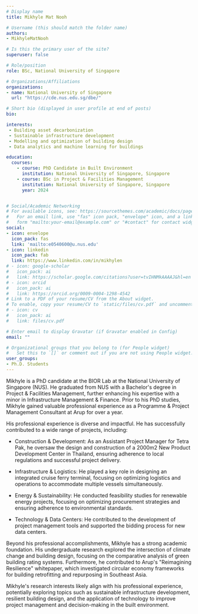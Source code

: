 ```yaml
---
# Display name
title: Mikhyle Mat Nooh

# Username (this should match the folder name)
authors:
- MikhyleMatNooh

# Is this the primary user of the site?
superuser: false

# Role/position
role: BSc, National University of Singapore

# Organizations/Affiliations
organizations:
- name: National University of Singapore
  url: "https://cde.nus.edu.sg/dbe/"

# Short bio (displayed in user profile at end of posts)
bio:

interests:
 - Building asset decarbonization
 - Sustainable infrastructure development
 - Modelling and optimization of building design
 - Data analytics and machine learning for buildings

education:
  courses:
    - course: PhD Candidate in Built Environment
      institution: National University of Singapore, Singapore
    - course: BSc in Project & Facilities Management
      institution: National University of Singapore, Singapore
      year: 2024


# Social/Academic Networking
# For available icons, see: https://sourcethemes.com/academic/docs/page-builder/#icons
#   For an email link, use "fas" icon pack, "envelope" icon, and a link in the
#   form "mailto:your-email@example.com" or "#contact" for contact widget.
social:
- icon: envelope
  icon_pack: fas
  link: 'mailto:e0540600@u.nus.edu'
- icon: linkedin
  icon_pack: fab
  link: https://www.linkedin.com/in/mikhylen
# - icon: google-scholar
#   icon_pack: ai
#   link: https://scholar.google.com/citations?user=tvIHNMkAAAAJ&hl=en
# - icon: orcid
#   icon_pack: ai
#   link: https://orcid.org/0009-0004-1298-4542
# Link to a PDF of your resume/CV from the About widget.
# To enable, copy your resume/CV to `static/files/cv.pdf` and uncomment the lines below.
# - icon: cv
#   icon_pack: ai
#   link: files/cv.pdf

# Enter email to display Gravatar (if Gravatar enabled in Config)
email: ""

# Organizational groups that you belong to (for People widget)
#   Set this to `[]` or comment out if you are not using People widget.
user_groups:
- Ph.D. Students
---
```

Mikhyle is a PhD candidate at the BIOR Lab at the National University of Singapore (NUS). He graduated from NUS with a Bachelor's degree in Project & Facilities Management, further enhancing his expertise with a minor in Infrastructure Management & Finance. Prior to his PhD studies, Mikhyle gained valuable professional experience as a Programme & Project Management Consultant at Arup for over a year.

His professional experience is diverse and impactful. He has successfully contributed to a wide range of projects, including:

- Construction & Development: As an Assistant Project Manager for Tetra Pak, he oversaw the design and construction of a 2000m2 New Product Development Center in Thailand, ensuring adherence to local regulations and successful project delivery.

- Infrastructure & Logistics: He played a key role in designing an integrated cruise ferry terminal, focusing on optimizing logistics and operations to accommodate multiple vessels simultaneously.

- Energy & Sustainability: He conducted feasibility studies for renewable energy projects, focusing on optimizing procurement strategies and ensuring adherence to environmental standards.

- Technology & Data Centers: He contributed to the development of project management tools and supported the bidding process for new data centers.

Beyond his professional accomplishments, Mikhyle has a strong academic foundation. His undergraduate research explored the intersection of climate change and building design, focusing on the comparative analysis of green building rating systems. Furthermore, he contributed to Arup's "Reimagining Resilience" whitepaper, which investigated circular economy frameworks for building retrofitting and repurposing in Southeast Asia.

Mikhyle's research interests likely align with his professional experience, potentially exploring topics such as sustainable infrastructure development, resilient building design, and the application of technology to improve project management and decision-making in the built environment.